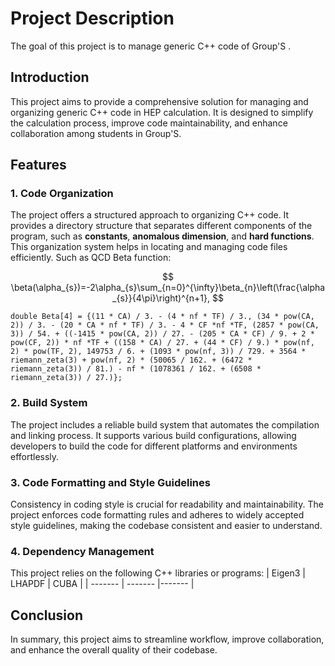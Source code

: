 
# **Project Description**

The goal of this project is to manage generic C++ code of Group'S . 

## Introduction

This project aims to provide a comprehensive solution for managing and organizing generic C++ code in HEP calculation. It is designed to simplify the calculation process, improve code maintainability, and enhance collaboration among students in Group'S. 

## Features

### 1. Code Organization

The project offers a structured approach to organizing C++ code. It provides a directory structure that separates different components of the program, such as **constants**, **anomalous dimension**, and **hard functions**. This organization system helps in locating and managing code files efficiently. Such as QCD Beta function:

$$
\beta(\alpha_{s})=-2\alpha_{s}\sum_{n=0}^{\infty}\beta_{n}\left(\frac{\alpha_{s}}{4\pi}\right)^{n+1},
$$

```
double Beta[4] = {(11 * CA) / 3. - (4 * nf * TF) / 3., (34 * pow(CA, 2)) / 3. - (20 * CA * nf * TF) / 3. - 4 * CF *nf *TF, (2857 * pow(CA, 3)) / 54. + ((-1415 * pow(CA, 2)) / 27. - (205 * CA * CF) / 9. + 2 * pow(CF, 2)) * nf *TF + ((158 * CA) / 27. + (44 * CF) / 9.) * pow(nf, 2) * pow(TF, 2), 149753 / 6. + (1093 * pow(nf, 3)) / 729. + 3564 * riemann_zeta(3) + pow(nf, 2) * (50065 / 162. + (6472 * riemann_zeta(3)) / 81.) - nf * (1078361 / 162. + (6508 * riemann_zeta(3)) / 27.)};

```



### 2. Build System

The project includes a reliable build system that automates the compilation and linking process. It supports various build configurations, allowing developers to build the code for different platforms and environments effortlessly.


### 3. Code Formatting and Style Guidelines

Consistency in coding style is crucial for readability and maintainability. The project enforces code formatting rules and adheres to widely accepted style guidelines, making the codebase consistent and easier to understand.

### 4. Dependency Management

This project relies on the following C++ libraries or programs: 
| Eigen3  | LHAPDF  | CUBA   |
| ------- | ------- |------- |


## Conclusion

In summary, this project aims to streamline workflow, improve collaboration, and enhance the overall quality of their codebase.



